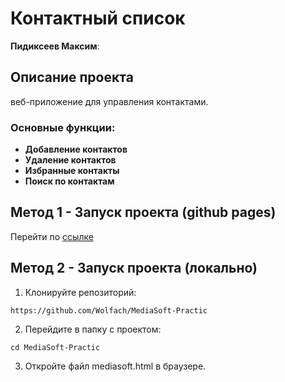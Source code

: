 # Контактный cписок
**Пидиксеев Максим**:


## Описание проекта

 веб-приложение для управления контактами. 

### Основные функции:

- **Добавление контактов**
- **Удаление контактов**
- **Избранные контакты**
- **Поиск по контактам**

## Метод 1 - Запуск проекта (github pages)

Перейти по [ссылке](https://github.com/Wolfach/MediaSoft-Practic)

## Метод 2 - Запуск проекта (локально)

1. Клонируйте репозиторий:
```
https://github.com/Wolfach/MediaSoft-Practic
```
2. Перейдите в папку с проектом:
```
cd MediaSoft-Practic
```
3. Откройте файл mediasoft.html в браузере.
